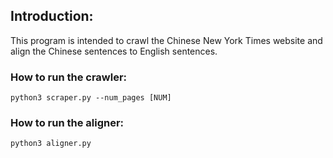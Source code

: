 ## Introduction:
This program is intended to crawl the Chinese New York Times website and align the Chinese sentences to English sentences.

### How to run the crawler:
```
python3 scraper.py --num_pages [NUM]
```

### How to run the aligner:
```
python3 aligner.py
```

